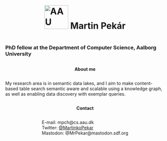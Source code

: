 <html>
    <body>
        <div style="display:flex; flex-direction: row; justify-content: left; align-items: top">
            <div style="display:flex; flex-direction: column; justify-content: left; align-items: center">
                <h1>
                    <img src="https://i.pinimg.com/originals/ac/58/7a/ac587a35b2783b44291205eaa5b3df96.png" width="75" title="AAU logo">
                    Martin Pekár
                </h1>
                <h3>PhD fellow at the Department of Computer Science, Aalborg University</h3>
                <p>
                    <b>About me</b>
                </p>
                <p>
                    My research area is in semantic data lakes, and I aim to make content-based table search semantic aware and scalable using a knowledge graph, as well as enabling data discovery with exemplar queries.
                </p>
                <p>
                    <b>Contact</b>
                </p>
                <p>
                    E-mail: mpch@cs.aau.dk
                    <br>
                    Twitter: <a href="https://twitter.com/MartinkoPekar">@MartinkoPekar</a>
                    <br>
                    Mastodon: @MrPekar@mastodon.sdf.org
                </p>
            </div>
       </div>
    </body>
</html>
